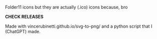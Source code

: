 Folder11 icons but they are actually (.ico) icons because, bro

**CHECK RELEASES**

Made with vincerubinetti.github.io/svg-to-png/ and a python script that I (ChatGPT) made.
